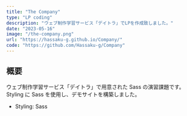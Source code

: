 ```yaml
---
title: "The Company"
type: "LP coding"
description: "ウェブ制作学習サービス「デイトラ」でLPを作成致しました。"
date: "2023-05-16"
image: "/the-company.png"
url: "https://hassaku-g.github.io/Company/"
code: "https://github.com/Hassaku-g/Company"
---
```


## 概要

ウェブ制作学習サービス「デイトラ」で用意された Sass の演習課題です。
Styling に Sass を使用し、デモサイトを構築しました。

- Styling: Sass
